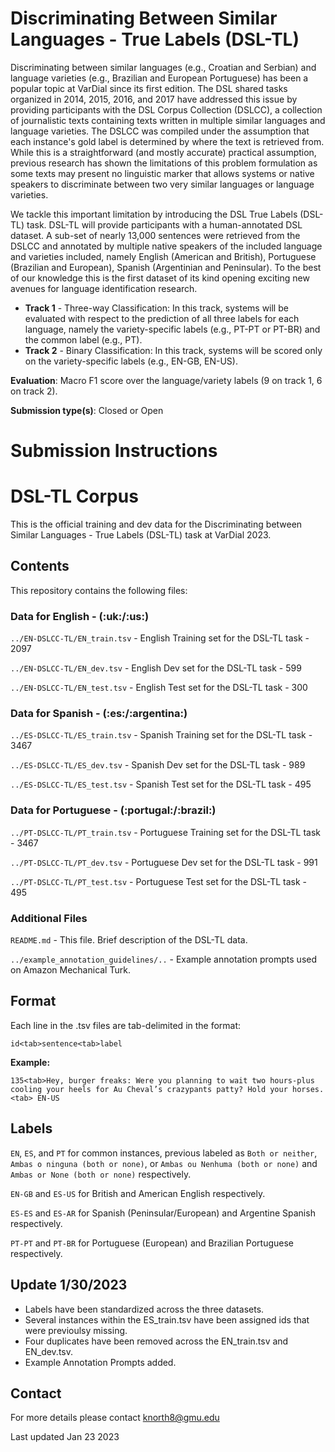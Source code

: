 <h1>Discriminating Between Similar Languages - True Labels (DSL-TL)</h1>

Discriminating between similar languages (e.g., Croatian and Serbian) and language varieties (e.g., Brazilian and European Portuguese) has been a popular topic at VarDial since its first edition. The DSL shared tasks organized in 2014, 2015, 2016, and 2017 have addressed this issue by providing participants with the DSL Corpus Collection (DSLCC), a collection of journalistic texts containing texts written in multiple similar languages and language varieties. The DSLCC was compiled under the assumption that each instance's gold label is determined by where the text is retrieved from. While this is a straightforward (and mostly accurate) practical assumption, previous research has shown the limitations of this problem formulation as some texts may present no linguistic marker that allows systems or native speakers to discriminate between two very similar languages or language varieties.

We tackle this important limitation by introducing the DSL True Labels (DSL-TL) task. DSL-TL will provide participants with a human-annotated DSL dataset. A sub-set of nearly 13,000 sentences were retrieved from the DSLCC and annotated by multiple native speakers of the included language and varieties included, namely English (American and British), Portuguese (Brazilian and European), Spanish (Argentinian and Peninsular). To the best of our knowledge this is the first dataset of its kind opening exciting new avenues for language identification research.

<ul>
  <li><b>Track 1</b> - Three-way Classification: In this track, systems will be evaluated with respect to the prediction of all three labels for each language, namely the variety-specific labels (e.g., PT-PT or PT-BR) and the common label (e.g., PT).</li>
  <li><b>Track 2</b> - Binary Classification: In this track, systems will be scored only on the variety-specific labels (e.g., EN-GB, EN-US).</li>
</ul>


<b>Evaluation</b>: Macro F1 score over the language/variety labels (9 on track 1, 6 on track 2).

<b>Submission type(s)</b>: Closed or Open

<h1>Submission Instructions</h1>





<h1>DSL-TL Corpus</h1>

This is the official training and dev data for the Discriminating between Similar Languages - True Labels (DSL-TL) task at VarDial 2023.

<h2>Contents</h2>

This repository contains the following files:

<h3>Data for English - (:uk:/:us:)</h3>

`../EN-DSLCC-TL/EN_train.tsv`               - English Training set for the DSL-TL task              -  2097

`../EN-DSLCC-TL/EN_dev.tsv`                 - English Dev set for the DSL-TL task              -  599

`../EN-DSLCC-TL/EN_test.tsv`                - English Test set for the DSL-TL task              -  300

<h3>Data for Spanish - (:es:/:argentina:)</h3>

`../ES-DSLCC-TL/ES_train.tsv` 							- Spanish Training set for the DSL-TL task              -  3467 

`../ES-DSLCC-TL/ES_dev.tsv` 						  	- Spanish Dev set for the DSL-TL task              -  989 

`../ES-DSLCC-TL/ES_test.tsv`                - Spanish Test set for the DSL-TL task              -  495 

<h3>Data for Portuguese - (:portugal:/:brazil:)</h3>

`../PT-DSLCC-TL/PT_train.tsv` 							- Portuguese Training set for the DSL-TL task              -  3467 

`../PT-DSLCC-TL/PT_dev.tsv` 							  - Portuguese Dev set for the DSL-TL task              -  991 

`../PT-DSLCC-TL/PT_test.tsv`                - Portuguese Test set for the DSL-TL task              -  495    

<h3>Additional Files</h3>

`README.md` 								                - This file. Brief description of the DSL-TL data. 

`../example_annotation_guidelines/..`  							- Example annotation prompts used on Amazon Mechanical Turk.

<h2>Format</h2>

Each line in the .tsv files are tab-delimited in the format:

`id<tab>sentence<tab>label`

<strong>Example:</strong> 

`135<tab>Hey, burger freaks: Were you planning to wait two hours-plus cooling your heels for Au Cheval’s crazypants patty? Hold your horses.<tab> EN-US`

<h2>Labels</h2>

`EN`, `ES`, and `PT` for common instances, previous labeled as `Both or neither`, `Ambas o ninguna (both or none)`, or  `Ambas ou Nenhuma (both or none)` and `Ambas or None (both or none)` respectively.

`EN-GB` and `ES-US` for British and American English respectively.

`ES-ES` and `ES-AR` for Spanish (Peninsular/European) and Argentine Spanish respectively.

`PT-PT` and `PT-BR` for Portuguese (European) and Brazilian Portuguese respectively.

<h2>Update 1/30/2023 </h2>

<ul>
  <li>Labels have been standardized across the three datasets.</li>
  <li>Several instances within the ES_train.tsv have been assigned ids that were previoulsy missing.</li>
  <li>Four duplicates have been removed across the EN_train.tsv and EN_dev.tsv.</li>
  <li>Example Annotation Prompts added.</li>
</ul>

<h2>Contact</h2>

For more details please contact knorth8@gmu.edu

Last updated Jan 23 2023
